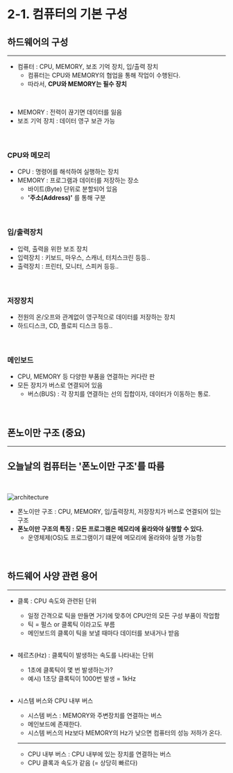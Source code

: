 # 2-1. 컴퓨터의 기본 구성

## 하드웨어의 구성
---
- 컴퓨터 : CPU, MEMORY, 보조 기억 장치, 입/출력 장치
  + 컴퓨터는 CPU와 MEMORY의 협업을 통해 작업이 수행된다.
  + 따라서, **CPU와 MEMORY는 필수 장치**

<br>

- MEMORY : 전력이 끊기면 데이터를 잃음
- 보조 기억 장치 : 데이터 영구 보관 가능
<br><br><br>

### CPU와 메모리
- CPU : 명령어를 해석하여 실행하는 장치
- MEMORY : 프로그램과 데이터를 저장하는 장소
    + 바이트(Byte) 단위로 분할되어 있음
    + **'주소(Address)'** 를 통해 구분
<br><br><br>

### 입/출력장치
- 입력, 출력을 위한 보조 장치
- 입력장치 : 키보드, 마우스, 스캐너, 터치스크린 등등..
- 출력장치 : 프린터, 모니터, 스피커 등등..
<br><br><br>

### 저장장치
- 전원의 온/오프와 관계없이 영구적으로 데이터를 저장하는 장치
- 하드디스크, CD, 플로피 디스크 등등..
<br><br><br>

### 메인보드
- CPU, MEMORY 등 다양한 부품을 연결하는 커다란 판
- 모든 장치가 버스로 연결되어 있음
    + 버스(BUS) : 각 장치를 연결하는 선의 집합이자, 데이터가 이동하는 통로.
<br><br><br>

## **폰노이만 구조 (중요)**
---
## **오늘날의 컴퓨터는 '폰노이만 구조'를 따름**
<br>

![architecture](https://blog.kakaocdn.net/dn/ydoYM/btqFAOF1om4/NAAH7vWtzJ2914ys0n3t11/img.png)
- 폰노이만 구조 : CPU, MEMORY, 입/출력장치, 저장장치가 버스로 연결되어 있는 구조
- **폰노이만 구조의 특징 : 모든 프로그램은 메모리에 올라와야 실행할 수 있다.**
  + 운영체제(OS)도 프로그램이기 떄문에 메모리에 올라와야 실행 가능함
<br><br><br>

## 하드웨어 사양 관련 용어
---
- 클록 : CPU 속도와 관련된 단위
    + 일정 간격으로 틱을 만들면 거기에 맞추어 CPU안의 모든 구성 부품이 작업함
    + 틱 = 펄스 or 클록틱 이라고도 부름
    + 메인보드의 클록이 틱을 보낼 때마다 데이터를 보내거나 받음
<br><br>

- 헤르츠(Hz) : 클록틱이 발생하는 속도를 나타내는 단위
    + 1초에 클록틱이 몇 번 발생하는가?
    + 예시) 1초당 클록틱이 1000번 발생 = 1kHz
<br><br>

- 시스템 버스와 CPU 내부 버스
    + 시스템 버스 : MEMORY와 주변장치를 연결하는 버스
    + 메인보드에 존재한다.
    + 시스템 버스의 Hz보다 MEMORY의 Hz가 낮으면 컴퓨터의 성능 저하가 온다.
  ---
    + CPU 내부 버스 : CPU 내부에 있는 장치를 연결하는 버스
    + CPU 클록과 속도가 같음 (= 상당히 빠르다)